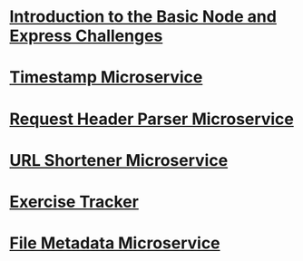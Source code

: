 # [Introduction to the Basic Node and Express Challenges](https://www.freecodecamp.org/learn/apis-and-microservices/basic-node-and-express/)

# [Timestamp Microservice](https://www.freecodecamp.org/learn/apis-and-microservices/apis-and-microservices-projects/timestamp-microservice)

# [Request Header Parser Microservice](https://www.freecodecamp.org/learn/apis-and-microservices/apis-and-microservices-projects/request-header-parser-microservice)

# [URL Shortener Microservice](https://www.freecodecamp.org/learn/apis-and-microservices/apis-and-microservices-projects/url-shortener-microservice)

# [Exercise Tracker](https://www.freecodecamp.org/learn/apis-and-microservices/apis-and-microservices-projects/exercise-tracker)

# [File Metadata Microservice](https://www.freecodecamp.org/learn/apis-and-microservices/apis-and-microservices-projects/file-metadata-microservice)
